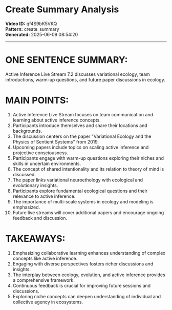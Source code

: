 # Create Summary Analysis

**Video ID:** qf4S9bK5VKQ  
**Pattern:** create_summary  
**Generated:** 2025-06-09 08:54:20  

---

# ONE SENTENCE SUMMARY:
Active Inference Live Stream 7.2 discusses variational ecology, team introductions, warm-up questions, and future paper discussions in ecology.

# MAIN POINTS:
1. Active Inference Live Stream focuses on team communication and learning about active inference concepts.
2. Participants introduce themselves and share their locations and backgrounds.
3. The discussion centers on the paper "Variational Ecology and the Physics of Sentient Systems" from 2019.
4. Upcoming papers include topics on scaling active inference and projective consciousness.
5. Participants engage with warm-up questions exploring their niches and skills in uncertain environments.
6. The concept of shared intentionality and its relation to theory of mind is discussed.
7. The paper links variational neuroethology with ecological and evolutionary insights.
8. Participants explore fundamental ecological questions and their relevance to active inference.
9. The importance of multi-scale systems in ecology and modeling is emphasized.
10. Future live streams will cover additional papers and encourage ongoing feedback and discussion.

# TAKEAWAYS:
1. Emphasizing collaborative learning enhances understanding of complex concepts like active inference.
2. Engaging with diverse perspectives fosters richer discussions and insights.
3. The interplay between ecology, evolution, and active inference provides a comprehensive framework.
4. Continuous feedback is crucial for improving future sessions and discussions.
5. Exploring niche concepts can deepen understanding of individual and collective agency in ecosystems.
